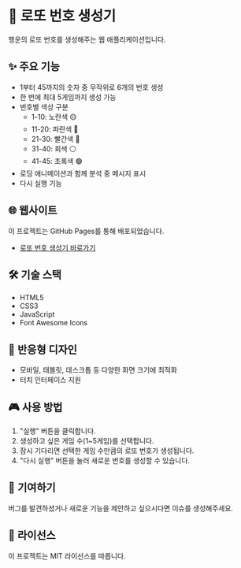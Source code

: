 # 🎱 로또 번호 생성기

행운의 로또 번호를 생성해주는 웹 애플리케이션입니다.

## ✨ 주요 기능

- 1부터 45까지의 숫자 중 무작위로 6개의 번호 생성
- 한 번에 최대 5게임까지 생성 가능
- 번호별 색상 구분
  - 1-10: 노란색 🟡
  - 11-20: 파란색 🔵
  - 21-30: 빨간색 🔴
  - 31-40: 회색 ⚪
  - 41-45: 초록색 🟢
- 로딩 애니메이션과 함께 분석 중 메시지 표시
- 다시 실행 기능

## 🌐 웹사이트

이 프로젝트는 GitHub Pages를 통해 배포되었습니다.
- [로또 번호 생성기 바로가기](https://Koooo1017.github.io/loto-gen)

## 🛠️ 기술 스택

- HTML5
- CSS3
- JavaScript
- Font Awesome Icons

## 📱 반응형 디자인

- 모바일, 태블릿, 데스크톱 등 다양한 화면 크기에 최적화
- 터치 인터페이스 지원

## 🎮 사용 방법

1. "실행" 버튼을 클릭합니다.
2. 생성하고 싶은 게임 수(1~5게임)를 선택합니다.
3. 잠시 기다리면 선택한 게임 수만큼의 로또 번호가 생성됩니다.
4. "다시 실행" 버튼을 눌러 새로운 번호를 생성할 수 있습니다.

## 🤝 기여하기

버그를 발견하셨거나 새로운 기능을 제안하고 싶으시다면 이슈를 생성해주세요.

## 📜 라이선스

이 프로젝트는 MIT 라이선스를 따릅니다. 
